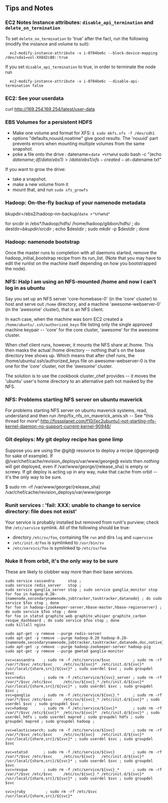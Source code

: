 ## Tips and Notes

### EC2 Notes Instance attributes: `disable_api_termination` and `delete_on_termination`

To set `delete_on_termination` to 'true' after the fact, run the following (modify the instance and volume to suit):

```
  ec2-modify-instance-attribute -v i-0704be6c --block-device-mapping /dev/sda1=vol-XX8d2c80::true
```
  
If you set `disable_api_termination` to true, in order to terminate the node run
```
  ec2-modify-instance-attribute -v i-0704be6c --disable-api-termination false
```

### EC2: See your userdata

curl http://169.254.169.254/latest/user-data


### EBS Volumes for a persistent HDFS

* Make one volume and format for XFS:
    `$ sudo mkfs.xfs -f /dev/sdh1`
* options "defaults,nouuid,noatime" give good results. The 'nouuid' part
  prevents errors when mounting multiple volumes from the same snapshot.
* poke a file onto the drive :
  datename=`date +%Y%m%d`
  sudo bash -c "(echo $datename ; df /data/ebs1 ) > /data/ebs1/xfs-created-at-$datename.txt"


If you want to grow the drive: 
* take a snapshot.
* make a new volume from it
* mount that, and run `sudo xfs_growfs`

### Hadoop: On-the-fly backup of your namenode metadata

bkupdir=/ebs2/hadoop-nn-backup/`date +"%Y%m%d"`

for srcdir in /ebs*/hadoop/hdfs/ /home/hadoop/gibbon/hdfs/  ; do
  destdir=$bkupdir/$srcdir ; echo $destdir ;
  sudo mkdir -p $destdir ;
done


### Hadoop: namenode bootstrap

Once the master runs to completion with all daemons started, remove the hadoop_initial_bootstrap recipe from its run_list. (Note that you may have to edit the runlist on the machine itself depending on how you bootstrapped the node).

### NFS: Halp I am using an NFS-mounted /home and now I can't log in as ubuntu

Say you set up an NFS server 'core-homebase-0' (in the 'core' cluster) to host and serve out `/home` directory; and a machine 'awesome-webserver-0' (in the 'awesome' cluster), that is an NFS client.

In each case, when the machine was born EC2 created a `/home/ubuntu/.ssh/authorized_keys` file listing only the single approved machine keypair -- 'core' for the core cluster, 'awesome' for the awesome cluster.

When chef client runs, however, it mounts the NFS share at /home. This then masks the actual /home directory -- nothing that's on the base directory tree shows up. Which means that after chef runs, the /home/ubuntu/.ssh/authorized_keys file on awesome-webserver-0 is the one for the *'core'* cluster, not the *'awesome'* cluster.

The solution is to use the cookbook cluster_chef provides -- it moves the 'ubuntu' user's home directory to an alternative path not masked by the NFS.


### NFS: Problems starting NFS server on ubuntu maverick 

For problems starting NFS server on ubuntu maverick systems, read, understand and then run /tmp/fix_nfs_on_maverick_amis.sh -- See "this thread for more":http://fossplanet.com/f10/[ec2ubuntu]-not-starting-nfs-kernel-daemon-no-support-current-kernel-90948/


### Git deploys: My git deploy recipe has gone limp

Suppose you are using the @git@ resource to deploy a recipe (@george@ for sake of example). If @/var/chef/cache/revision_deploys/var/www/george@ exists then *nothing* will get deployed, even if /var/www/george/{release_sha} is empty or screwy.  If git deploy is acting up in any way, nuke that cache from orbit -- it's the only way to be sure.

 $ sudo rm -rf /var/www/george/{release_sha} /var/chef/cache/revision_deploys/var/www/george

### Runit services : 'fail: XXX: unable to change to service directory: file does not exist'

Your service is probably installed but removed from runit's purview; check the `/etc/service` symlink. All of the following should be true: 

* directory `/etc/sv/foo`, containing file `run` and dirs `log` and `supervise`
* `/etc/init.d/foo`  is symlinked to `/usr/bin/sv`
* `/etc/servics/foo` is symlinked tp `/etc/sv/foo`


### Nuke it from orbit, it's the only way to be sure

These are likely to clobber way more than their base services.

    sudo service cassandra      stop ; 
    sudo service redis_server   stop ; 
    sudo service ganglia_server stop ; sudo service ganglia_monitor stop 
    for foo in hadoop-0.20-{namenode,secondarynamenode,jobtracker,tasktracker,datanode} ; do sudo service $foo stop ; done
    for foo in hadoop-{zookeeper-server,hbase-master,hbase-regionserver} ; do sudo service $foo stop ; done
    for foo in statsd graphite_web graphite_whisper graphite_carbon resque_dashboard ; do sudo service $foo stop ; done
    sudo killall nginx
    
    sudo apt-get -y remove --purge redis-server
    sudo apt-get -y remove --purge hadoop-0.20 hadoop-0.20-{namenode,secondarynamenode,jobtracker,tasktracker,datanode,doc,native}
    sudo apt-get -y remove --purge hadoop-zookeeper-server hadoop-pig 
    sudo apt-get -y remove --purge gmetad ganglia-monitor 
    
    svc=cassandra    ; sudo rm -f /etc/service/$svc          ; sudo rm -rf /var/*/$svc /etc/$svc     /etc/sv/${svc}*  /etc/init.d/${svc}* /usr/local/{share,src}/${svc}* ; sudo userdel $svc ; sudo groupdel $svc 
    svc=redis        ; sudo rm -f /etc/service/${svc}_server ; sudo rm -rf /var/*/$svc /etc/$svc     /etc/sv/${svc}_* /etc/init.d/${svc}* /usr/local/{share,src}/${svc}* ; sudo userdel $svc ; sudo groupdel $svc ; 
    svc=ganglia      ; sudo rm -f /etc/service/${svc}_*      ; sudo rm -rf /var/*/$svc /etc/$svc     /etc/sv/${svc}_* /etc/init.d/${svc}* ; sudo userdel $svc ; sudo groupdel $svc ; 
    svc=hadoop       ; sudo rm -f /etc/service/${svc}*       ; sudo rm -rf /var/*/$svc /etc/${svc}*  /etc/sv/${svc}*  /etc/init.d/${svc}* ; sudo userdel hdfs ; sudo userdel mapred ; sudo groupdel hdfs ; sudo groupdel mapred ; sudo groupdel hadoop ; 

    svc=elasticsearch; sudo rm -f /etc/service/${svc}        ; sudo rm -rf /var/*/$svc /etc/$svc     /etc/sv/${svc}   /etc/init.d/${svc}* /usr/local/{share,src}/${svc}* ; sudo userdel $svc ; sudo groupdel $svc

    svc=statsd       ; sudo rm -f /etc/service/${svc}        ; sudo rm -rf /var/*/$svc /etc/$svc     /etc/sv/${svc}   /etc/init.d/${svc}* /usr/local/{share,src}/${svc}* ; sudo userdel $svc ; sudo groupdel $svc 
    svc=resque       ; sudo rm -f /etc/service/${svc}_*      ; sudo rm -rf /var/*/$svc /etc/$svc     /etc/sv/${svc}_* /etc/init.d/${svc}* /usr/local/{share,src}/${svc}* ; sudo userdel $svc ; sudo groupdel $svc 

    svc=jruby         ; sudo rm -rf /etc/$svc /usr/local/{share,src}/${svc}* 
